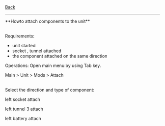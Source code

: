 [Back](https://greengolem.github.io/StructuraHowtos)
<hr>
**Howto attach components to the unit**
<br><br>

Requirements:

- unit started
- socket , tunnel attached
-  the component attached on the same direction

Operations:
Open main menu by using Tab key.

Main > Unit > Mods > Attach
<br><br>

Select the direction and type of component:

left socket attach

left tunnel 3 attach

left battery attach

